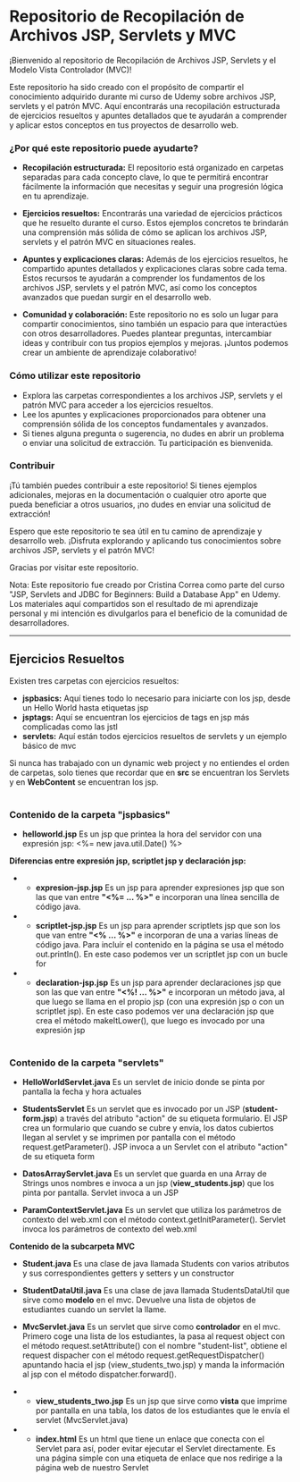 # Repositorio de Recopilación de Archivos JSP, Servlets y MVC

¡Bienvenido al repositorio de Recopilación de Archivos JSP, Servlets y el Modelo Vista Controlador (MVC)!

Este repositorio ha sido creado con el propósito de compartir el conocimiento adquirido durante mi curso de Udemy sobre archivos JSP, servlets y el patrón MVC. Aquí encontrarás una recopilación estructurada de ejercicios resueltos y apuntes detallados que te ayudarán a comprender y aplicar estos conceptos en tus proyectos de desarrollo web.

### ¿Por qué este repositorio puede ayudarte?
- **Recopilación estructurada:** El repositorio está organizado en carpetas separadas para cada concepto clave, lo que te permitirá encontrar fácilmente la información que necesitas y seguir una progresión lógica en tu aprendizaje.

- **Ejercicios resueltos:** Encontrarás una variedad de ejercicios prácticos que he resuelto durante el curso. Estos ejemplos concretos te brindarán una comprensión más sólida de cómo se aplican los archivos JSP, servlets y el patrón MVC en situaciones reales.

- **Apuntes y explicaciones claras:** Además de los ejercicios resueltos, he compartido apuntes detallados y explicaciones claras sobre cada tema. Estos recursos te ayudarán a comprender los fundamentos de los archivos JSP, servlets y el patrón MVC, así como los conceptos avanzados que puedan surgir en el desarrollo web.

- **Comunidad y colaboración:** Este repositorio no es solo un lugar para compartir conocimientos, sino también un espacio para que interactúes con otros desarrolladores. Puedes plantear preguntas, intercambiar ideas y contribuir con tus propios ejemplos y mejoras. ¡Juntos podemos crear un ambiente de aprendizaje colaborativo!

### Cómo utilizar este repositorio
- Explora las carpetas correspondientes a los archivos JSP, servlets y el patrón MVC para acceder a los ejercicios resueltos.
- Lee los apuntes y explicaciones proporcionados para obtener una comprensión sólida de los conceptos fundamentales y avanzados.
- Si tienes alguna pregunta o sugerencia, no dudes en abrir un problema o enviar una solicitud de extracción. Tu participación es bienvenida.

### Contribuir
¡Tú también puedes contribuir a este repositorio! Si tienes ejemplos adicionales, mejoras en la documentación o cualquier otro aporte que pueda beneficiar a otros usuarios, ¡no dudes en enviar una solicitud de extracción!

Espero que este repositorio te sea útil en tu camino de aprendizaje y desarrollo web. ¡Disfruta explorando y aplicando tus conocimientos sobre archivos JSP, servlets y el patrón MVC!

Gracias por visitar este repositorio.

Nota: Este repositorio fue creado por Cristina Correa como parte del curso "JSP, Servlets and JDBC for Beginners: Build a Database App" en Udemy. Los materiales aquí compartidos son el resultado de mi aprendizaje personal y mi intención es divulgarlos para el beneficio de la comunidad de desarrolladores.

---
## Ejercicios Resueltos
Existen tres carpetas con ejercicios resueltos: 
- **jspbasics:** Aquí tienes todo lo necesario para iniciarte con los jsp, desde un Hello World hasta etiquetas jsp
- **jsptags:** Aquí se encuentran los ejercicios de tags en jsp más complicadas como las jstl
- **servlets:** Aquí están todos ejercicios resueltos de servlets y un ejemplo básico de mvc



Si nunca has trabajado con un dynamic web project y no entiendes el orden de carpetas, solo tienes que recordar que en **src** se encuentran los Servlets y en **WebContent** se encuentran los jsp.
<br/><br/>
### Contenido de la carpeta "jspbasics"

- **helloworld.jsp**
Es un jsp que printea la hora del servidor con una expresión jsp: <%= new java.util.Date() %>

**Diferencias entre expresión jsp, scriptlet jsp y declaración jsp:**
- - **expresion-jsp.jsp**
Es un jsp para aprender expresiones jsp que son las que van entre **"<%=  ...   %>"** e incorporan una línea sencilla de código java. 

- - **scriptlet-jsp.jsp**
Es un jsp para aprender scriptlets jsp que son los que van entre **"<%  ...  %>"** e incorporan de una a varias líneas de código java. Para incluír el contenido en la página se usa el método out.println(). En este caso podemos ver un scriptlet jsp con un bucle for

- - **declaration-jsp.jsp**
Es un jsp para aprender declaraciones jsp que son las que van entre **"<%! ...  %>"** e incorporan un método java, al que luego se llama en el propio jsp (con una expresión jsp o con un scriptlet jsp). En este caso podemos ver una declaración jsp que crea el método makeItLower(), que luego es invocado por una expresión jsp
<br/><br/>
### Contenido de la carpeta "servlets"
- **HelloWorldServlet.java**
Es un servlet de inicio donde se pinta por pantalla la fecha y hora actuales

- **StudentsServlet**
Es un servlet que es invocado por un JSP (**student-form.jsp**) a través del atributo "action" de su etiqueta formulario. El JSP crea un formulario que cuando se cubre y envía, los datos cubiertos llegan al servlet y se imprimen por pantalla con el método request.getParameter(). JSP invoca a un Servlet con el atributo "action" de su etiqueta form

- **DatosArrayServlet.java**
Es un servlet que guarda en una Array de Strings unos nombres e invoca a un jsp (**view_students.jsp**) que los pinta por pantalla. Servlet invoca a un JSP

- **ParamContextServlet.java**
Es un servlet que utiliza los parámetros de contexto del web.xml con el método context.getInitParameter(). Servlet invoca los parámetros de contexto del web.xml

**Contenido de la subcarpeta MVC**
- **Student.java**
Es una clase de java llamada Students con varios atributos y sus correspondientes getters y setters y un constructor

- **StudentDataUtil.java**
Es una clase de java llamada StudentsDataUtil que sirve como **modelo** en el mvc. Devuelve una lista de objetos de estudiantes cuando un servlet la llame.

- **MvcServlet.java**
Es un servlet que sirve como **controlador** en el mvc. Primero coge una lista de los estudiantes, la pasa al request object con el método request.setAttribute() con el nombre "student-list", obtiene el request dispacher con el método request.getRequestDispatcher() apuntando hacia el jsp (view_students_two.jsp) y manda la información al jsp con el método dispatcher.forward().

- - **view_students_two.jsp**
Es un jsp que sirve como **vista** que imprime por pantalla en una tabla, los datos de los estudiantes que le envía el servlet (MvcServlet.java)

- - **index.html**
Es un html que tiene un enlace que conecta con el Servlet para así, poder evitar ejecutar el Servlet directamente. Es una página simple con una etiqueta de enlace que nos redirige a la página web de nuestro Servlet
